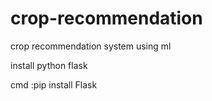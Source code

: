 # crop-recommendation
crop recommendation system using ml

install python flask 

cmd :pip install Flask

